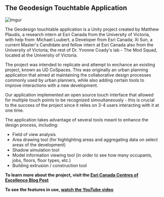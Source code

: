 ## **The Geodesign Touchtable Application**




![Imgur](https://i.imgur.com/ubk5JIb.jpg)




The Geodesign touchtable application is a Unity project created by Matthew Plaudis, a research intern at Esri Canada from the University of Victoria, with help from: Michael Luubert, a Developer from Esri Canada; Xi Sun, a current Master's Candidate and fellow intern at Esri Canada also from the University of Victoria; the rest of Dr. Yvonne Coady's lab - The Mod Squad, located at the University of Victoria.


The project was intended to replicate and attempt to enchance an existing project, known as UD CoSpaces. This was originally an urban planning application that aimed at maintaining the collaborative design processes commonly used by urban planners, while also adding certain tools to improve interactions with a new development. 


Our application implemented an open source touch interface that allowed for multiple touch points to be recognized simoultaneously - this is crucial to the success of the project since it relies on 3-4 users interacting with it at one time. 


The application takes advantage of several tools meant to enhance the design process, including:
 - Field of view analysis
 - Area drawing tool (for highlighting areas and aggregating data on select areas of the development)
 - Shadow simulation tool
 - Model information viewing tool (in order to see how many occupants, jobs, floors, floor types, etc.)
 - Building extrusion / construction tool


**To learn more about the project, visit the [Esri Canada Centres of Excellence Blog Post](https://ecce.esri.ca/wpecce/2019/12/20/creating-a-touchtable-application-an-exploration-of-features/)**

**To see the features in use, [watch the YouTube video](https://www.youtube.com/watch?v=sTMbcXf5gr4)**

